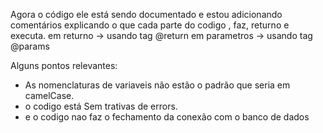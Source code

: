 Agora o código ele está sendo documentado  e  estou adicionando comentários explicando o que cada parte do codigo , faz, returno e executa. em returno -> usando tag @return em parametros -> usando tag @params

Alguns pontos relevantes:

- As nomenclaturas de variaveis não estão o padrão que seria em camelCase.
-  o codigo está Sem trativas de errors.
-  e o codigo nao faz o fechamento da conexão com o banco de dados
